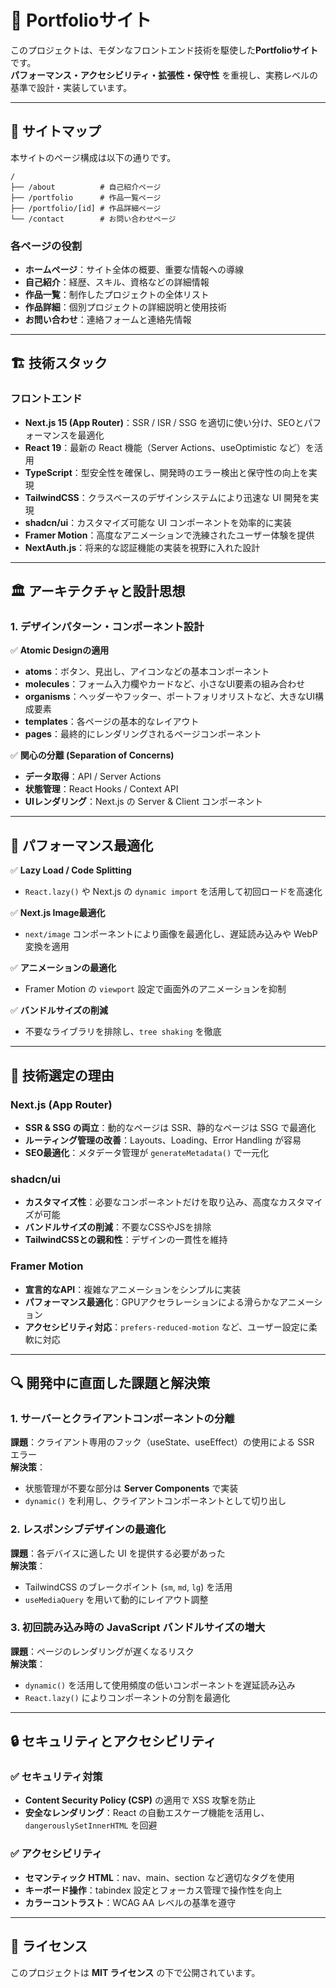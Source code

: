 # 🎨 Portfolioサイト

このプロジェクトは、モダンなフロントエンド技術を駆使した**Portfolioサイト**です。  
**パフォーマンス・アクセシビリティ・拡張性・保守性** を重視し、実務レベルの基準で設計・実装しています。

---

## 📌 サイトマップ

本サイトのページ構成は以下の通りです。

```
/
├── /about          # 自己紹介ページ
├── /portfolio      # 作品一覧ページ
├── /portfolio/[id] # 作品詳細ページ
└── /contact        # お問い合わせページ
```

### 各ページの役割
- **ホームページ**：サイト全体の概要、重要な情報への導線
- **自己紹介**：経歴、スキル、資格などの詳細情報
- **作品一覧**：制作したプロジェクトの全体リスト
- **作品詳細**：個別プロジェクトの詳細説明と使用技術
- **お問い合わせ**：連絡フォームと連絡先情報

---

## 🏗️ 技術スタック

### フロントエンド
- **Next.js 15 (App Router)**：SSR / ISR / SSG を適切に使い分け、SEOとパフォーマンスを最適化
- **React 19**：最新の React 機能（Server Actions、useOptimistic など）を活用
- **TypeScript**：型安全性を確保し、開発時のエラー検出と保守性の向上を実現
- **TailwindCSS**：クラスベースのデザインシステムにより迅速な UI 開発を実現
- **shadcn/ui**：カスタマイズ可能な UI コンポーネントを効率的に実装
- **Framer Motion**：高度なアニメーションで洗練されたユーザー体験を提供
- **NextAuth.js**：将来的な認証機能の実装を視野に入れた設計

---

## 🏛️ アーキテクチャと設計思想

### 1. デザインパターン・コンポーネント設計
✅ **Atomic Designの適用**
  - **atoms**：ボタン、見出し、アイコンなどの基本コンポーネント
  - **molecules**：フォーム入力欄やカードなど、小さなUI要素の組み合わせ
  - **organisms**：ヘッダーやフッター、ポートフォリオリストなど、大きなUI構成要素
  - **templates**：各ページの基本的なレイアウト
  - **pages**：最終的にレンダリングされるページコンポーネント

✅ **関心の分離 (Separation of Concerns)**
  - **データ取得**：API / Server Actions
  - **状態管理**：React Hooks / Context API
  - **UIレンダリング**：Next.js の Server & Client コンポーネント

---

## 🚀 パフォーマンス最適化

✅ **Lazy Load / Code Splitting**
  - `React.lazy()` や Next.js の `dynamic import` を活用して初回ロードを高速化

✅ **Next.js Image最適化**
  - `next/image` コンポーネントにより画像を最適化し、遅延読み込みや WebP 変換を適用

✅ **アニメーションの最適化**
  - Framer Motion の `viewport` 設定で画面外のアニメーションを抑制

✅ **バンドルサイズの削減**
  - 不要なライブラリを排除し、`tree shaking` を徹底

---

## 🔧 技術選定の理由

### Next.js (App Router)
- **SSR & SSG の両立**：動的なページは SSR、静的なページは SSG で最適化
- **ルーティング管理の改善**：Layouts、Loading、Error Handling が容易
- **SEO最適化**：メタデータ管理が `generateMetadata()` で一元化

### shadcn/ui
- **カスタマイズ性**：必要なコンポーネントだけを取り込み、高度なカスタマイズが可能
- **バンドルサイズの削減**：不要なCSSやJSを排除
- **TailwindCSSとの親和性**：デザインの一貫性を維持

### Framer Motion
- **宣言的なAPI**：複雑なアニメーションをシンプルに実装
- **パフォーマンス最適化**：GPUアクセラレーションによる滑らかなアニメーション
- **アクセシビリティ対応**：`prefers-reduced-motion` など、ユーザー設定に柔軟に対応

---

## 🔍 開発中に直面した課題と解決策

### 1. サーバーとクライアントコンポーネントの分離
**課題**：クライアント専用のフック（useState、useEffect）の使用による SSR エラー  
**解決策**：
- 状態管理が不要な部分は **Server Components** で実装
- `dynamic()` を利用し、クライアントコンポーネントとして切り出し

### 2. レスポンシブデザインの最適化
**課題**：各デバイスに適した UI を提供する必要があった  
**解決策**：
- TailwindCSS のブレークポイント (`sm`, `md`, `lg`) を活用
- `useMediaQuery` を用いて動的にレイアウト調整

### 3. 初回読み込み時の JavaScript バンドルサイズの増大
**課題**：ページのレンダリングが遅くなるリスク  
**解決策**：
- `dynamic()` を活用して使用頻度の低いコンポーネントを遅延読み込み
- `React.lazy()` によりコンポーネントの分割を最適化

---

## 🔒 セキュリティとアクセシビリティ

### ✅ セキュリティ対策
- **Content Security Policy (CSP)** の適用で XSS 攻撃を防止
- **安全なレンダリング**：React の自動エスケープ機能を活用し、`dangerouslySetInnerHTML` を回避

### ✅ アクセシビリティ
- **セマンティック HTML**：nav、main、section など適切なタグを使用
- **キーボード操作**：tabindex 設定とフォーカス管理で操作性を向上
- **カラーコントラスト**：WCAG AA レベルの基準を遵守

---

## 📄 ライセンス

このプロジェクトは **MIT ライセンス** の下で公開されています。

